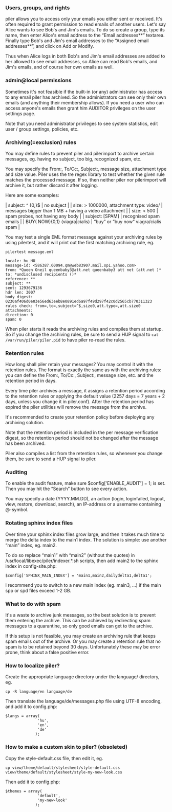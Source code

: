 ### Users, groups, and rights

piler allows you to access only your emails you either sent or received. It's often required to grant permission to read emails of another users. Let's say Alice wants to see Bob's and Jim's emails. To do so create a group, type its name, then enter Alice's email address to the “Email addresses**” textarea. Finally type Bob's and Jim's email addresses to the “Assigned email addresses**”, and click on Add or Modify.

Thus when Alice logs in both Bob's and Jim's email addresses are added to her allowed to see email addresses, so Alice can read Bob's emails, and Jim's emails, and of course her own emails as well.

### admin@local permissions

Sometimes it's not feasible if the built-in (or any) administrator has access to any email piler has archived. So the administrators can see only their own emails (and anything their membership allows). If you need a user who can access anyone's emails then grant him AUDITOR privileges on the user settings page.

Note that you need administrator privileges to see system statistics, edit user / group settings, policies, etc.

### Archiving(=exclusion) rules

You may define rules to prevent piler and pilerimport to archive certain messages, eg. having no subject, too big, recognized spam, etc.

You may specify the From:, To/Cc:, Subject:, message size, attachment type and size value. Piler uses the tre regex library to test whether the given rule matches the processed message. If so, then neither piler nor pilerimport will archive it, but rather discard it after logging.

Here are some examples:

| subject: ^ {0,}$ | no subject |
| size: > 1000000, attachment type: video/ | messages bigger than 1 MB + having a video attachment |
| size: < 500 | spam probes, not having any body |
| subject: \[SPAM\] | recognised spam emails |
| BUY( NOW){0,1} (viagra|cialis) | “buy” or “buy now” viagra/cialis spam |

You may test a single EML format message against your archiving rules by using pilertest, and it will print out the first matching archiving rule, eg.

```
pilertest message.eml

locale: hu_HU
message-id: <586387.60094.qm@web83907.mail.sp1.yahoo.com>
from: *Queen Oneil queenbaby3@att.net queenbaby3 att net (att.net )*
to: *undisclosed recipients ()*
reference: **
subject: **
sent: 1293679136
hdr len: 3007
body digest: 0230af406d0e03e56ed63eeb8e0891ed6a97f49d297f42c0d2565cb770311323
rules check: from=,to=,subject=^$,size0,att.type=,att.size0
attachments:
direction: 0
spam: 0
```

When piler starts it reads the archiving rules and compiles them at startup. So if you change the archiving rules, be sure to send a HUP signal to `cat /var/run/piler/piler.pid` to have piler re-read the rules.

### Retention rules

How long shall piler retain your messages? You may control it with the retention rules. The format is exactly the same as with the archiving rules: you can define the From:, To/Cc:, Subject:, message size, etc. and the retention period in days.

Every time piler archives a message, it assigns a retention period according to the retention rules or applying the default value (2257 days = 7 years + 2 days, unless you change it in piler.conf). After the retention period has expired the piler utilities will remove the message from the archive.

It's recommended to create your retention policy before deploying any archiving solution.

Note that the retention period is included in the per message verification digest, so the retention period should not be changed after the message has been archived.

Piler also compiles a list from the retention rules, so whenever you change them, be sure to send a HUP signal to piler.

### Auditing

To enable the audit feature, make sure $config['ENABLE_AUDIT'] = 1; is set. Then you may hit the “Search” button to see every action.

You may specify a date (YYYY.MM.DD), an action (login, loginfailed, logout, view, restore, download, search), an IP-address or a username containing @-symbol.

### Rotating sphinx index files

Over time your sphinx index files grow large, and then it takes much time to merge the delta index to the main1 index. The solution is simple: use another “main” index, eg. main2.

To do so replace “main1” with “main2” (without the quotes) in /usr/local/libexec/piler/indexer.*.sh scripts, then add main2 to the sphinx index in config-site.php:

```
$config['SPHINX_MAIN_INDEX'] = 'main1,main2,dailydelta1,delta1';
```

I recommend you to switch to a new main index (eg. main3, …) if the main spp or spd files exceed 1-2 GB.

### What to do with spam

It's a waste to archive junk messages, so the best solution is to prevent them entering the archive. This can be achieved by redirecting spam messages to a quarantine, so only good emails can get to the archive.

If this setup is not feasible, you may create an archiving rule that keeps spam emails out of the archive. Or you may create a retention rule that no spam is to be retained beyond 30 days. Unfortunately these may be error prone, think about a false positive error.

### How to localize piler?

Create the appropriate language directory under the language/ directory, eg.

```
cp -R language/en language/de
```

Then translate the language/de/messages.php file using UTF-8 encoding, and add it to config.php:

```
$langs = array(
              'hu',
              'en',
              'de'
             );
```

### How to make a custom skin to piler? (obsoleted)

Copy the style-default.css file, then edit it, eg.

```
cp view/theme/default/stylesheet/style-default.css view/theme/default/stylesheet/style-my-new-look.css
```

Then add it to config.php:

```
$themes = array(
              'default',
              'my-new-look'
             );
```
